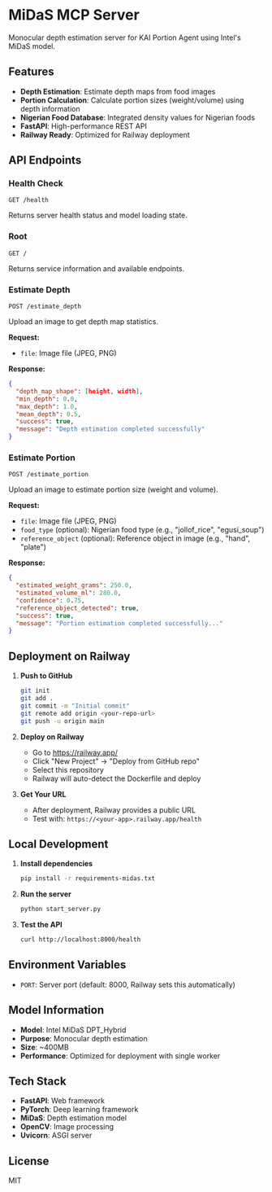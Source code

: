 # MiDaS MCP Server

Monocular depth estimation server for KAI Portion Agent using Intel's MiDaS model.

## Features

- **Depth Estimation**: Estimate depth maps from food images
- **Portion Calculation**: Calculate portion sizes (weight/volume) using depth information
- **Nigerian Food Database**: Integrated density values for Nigerian foods
- **FastAPI**: High-performance REST API
- **Railway Ready**: Optimized for Railway deployment

## API Endpoints

### Health Check
```
GET /health
```
Returns server health status and model loading state.

### Root
```
GET /
```
Returns service information and available endpoints.

### Estimate Depth
```
POST /estimate_depth
```
Upload an image to get depth map statistics.

**Request:**
- `file`: Image file (JPEG, PNG)

**Response:**
```json
{
  "depth_map_shape": [height, width],
  "min_depth": 0.0,
  "max_depth": 1.0,
  "mean_depth": 0.5,
  "success": true,
  "message": "Depth estimation completed successfully"
}
```

### Estimate Portion
```
POST /estimate_portion
```
Upload an image to estimate portion size (weight and volume).

**Request:**
- `file`: Image file (JPEG, PNG)
- `food_type` (optional): Nigerian food type (e.g., "jollof_rice", "egusi_soup")
- `reference_object` (optional): Reference object in image (e.g., "hand", "plate")

**Response:**
```json
{
  "estimated_weight_grams": 250.0,
  "estimated_volume_ml": 280.0,
  "confidence": 0.75,
  "reference_object_detected": true,
  "success": true,
  "message": "Portion estimation completed successfully..."
}
```

## Deployment on Railway

1. **Push to GitHub**
   ```bash
   git init
   git add .
   git commit -m "Initial commit"
   git remote add origin <your-repo-url>
   git push -u origin main
   ```

2. **Deploy on Railway**
   - Go to https://railway.app/
   - Click "New Project" → "Deploy from GitHub repo"
   - Select this repository
   - Railway will auto-detect the Dockerfile and deploy

3. **Get Your URL**
   - After deployment, Railway provides a public URL
   - Test with: `https://<your-app>.railway.app/health`

## Local Development

1. **Install dependencies**
   ```bash
   pip install -r requirements-midas.txt
   ```

2. **Run the server**
   ```bash
   python start_server.py
   ```

3. **Test the API**
   ```bash
   curl http://localhost:8000/health
   ```

## Environment Variables

- `PORT`: Server port (default: 8000, Railway sets this automatically)

## Model Information

- **Model**: Intel MiDaS DPT_Hybrid
- **Purpose**: Monocular depth estimation
- **Size**: ~400MB
- **Performance**: Optimized for deployment with single worker

## Tech Stack

- **FastAPI**: Web framework
- **PyTorch**: Deep learning framework
- **MiDaS**: Depth estimation model
- **OpenCV**: Image processing
- **Uvicorn**: ASGI server

## License

MIT
